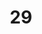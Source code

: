 ---
title: "29"
imageurl: "../src/content/thumbnail/29.webp"
dwnurl: "https://imgs1.thamizhnation.org/29.jpg"
tags: ['thalaivar']
---